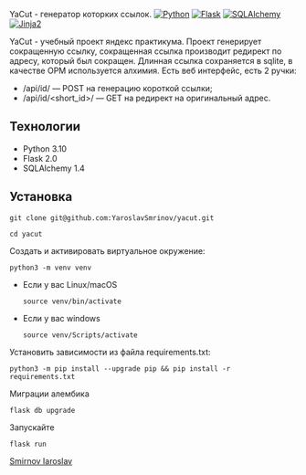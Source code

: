 YaCut - генератор которких ссылок.
[![Python](https://img.shields.io/badge/-Python-464646?style=flat&logo=Python&logoColor=ffffff&color=043A6B)](https://www.python.org/)
[![Flask](https://img.shields.io/badge/-Flask-464646?style=flat&logo=Flask&logoColor=ffffff&color=043A6B)](https://flask-docs.readthedocs.io/en/latest/)
[![SQLAlchemy](https://img.shields.io/badge/-SQLAlchemy-464646?style=flat&logo=SQLAlchemy&logoColor=ffffff&color=043A6B)](https://www.sqlalchemy.org/)
[![Jinja2](https://img.shields.io/badge/-Jinja2-464646?style=flat&logo=Jinja&logoColor=ffffff&color=043A6B)](https://jinja.palletsprojects.com/en/2.10.x/intro/)

YaCut - учебный проект яндекс практикума. Проект генерирует сокращенную ссылку, сокращенная ссылка производит редирект по адресу, который был сокращен.
Длинная ссылка сохраняется в sqlite, в качестве ОРМ используется алхимия.
Есть веб интерфейс, есть 2 ручки:
* /api/id/ — POST на генерацию короткой ссылки;
* /api/id/<short_id>/ — GET на редирект на оригинальный адрес.

## Технологии
- Python 3.10
- Flask 2.0
- SQLAlchemy 1.4

## Установка

```
git clone git@github.com:YaroslavSmrinov/yacut.git
```

```
cd yacut
```

Cоздать и активировать виртуальное окружение:

```
python3 -m venv venv
```

* Если у вас Linux/macOS

    ```
    source venv/bin/activate
    ```

* Если у вас windows

    ```
    source venv/Scripts/activate
    ```

Установить зависимости из файла requirements.txt:

```
python3 -m pip install --upgrade pip && pip install -r requirements.txt
```
Миграции алембика
```
flask db upgrade 
```
Запускайте
```
flask run
```
[Smirnov Iaroslav](https://t.me/irs_sm)

